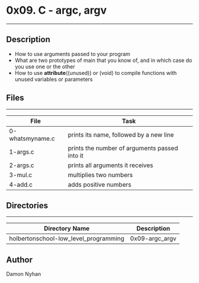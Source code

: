 # 0x09. C - argc, argv
---
## Description
* How to use arguments passed to your program
* What are two prototypes of main that you know of, and in which case do you use one or the other
* How to use __attribute__((unused)) or (void) to compile functions with unused variables or parameters
## Files
---
File|Task
---|---
0-whatsmyname.c |prints its name, followed by a new line
1-args.c | prints the number of arguments passed into it
2-args.c | prints all arguments it receives
3-mul.c | multiplies two numbers
4-add.c | adds positive numbers
## Directories
---
Directory Name | Description
---|---
holbertonschool-low_level_programming | 0x09-argc_argv


## Author
Damon Nyhan